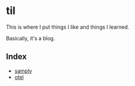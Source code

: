 # til

This is where I put things I like and things I learned.

Basically, it's a blog.

## Index

* [samply](./post/samply.md)
* [otel](./post/otel.md)
